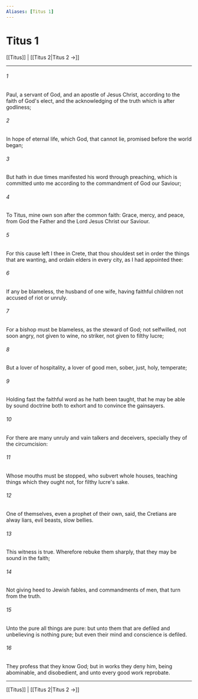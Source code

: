 ```yaml
---
Aliases: [Titus 1]
---
```

# Titus 1

[[Titus]] | [[Titus 2|Titus 2 →]]
***



###### 1 
Paul, a servant of God, and an apostle of Jesus Christ, according to the faith of God's elect, and the acknowledging of the truth which is after godliness; 

###### 2 
In hope of eternal life, which God, that cannot lie, promised before the world began; 

###### 3 
But hath in due times manifested his word through preaching, which is committed unto me according to the commandment of God our Saviour; 

###### 4 
To Titus, mine own son after the common faith: Grace, mercy, and peace, from God the Father and the Lord Jesus Christ our Saviour. 

###### 5 
For this cause left I thee in Crete, that thou shouldest set in order the things that are wanting, and ordain elders in every city, as I had appointed thee: 

###### 6 
If any be blameless, the husband of one wife, having faithful children not accused of riot or unruly. 

###### 7 
For a bishop must be blameless, as the steward of God; not selfwilled, not soon angry, not given to wine, no striker, not given to filthy lucre; 

###### 8 
But a lover of hospitality, a lover of good men, sober, just, holy, temperate; 

###### 9 
Holding fast the faithful word as he hath been taught, that he may be able by sound doctrine both to exhort and to convince the gainsayers. 

###### 10 
For there are many unruly and vain talkers and deceivers, specially they of the circumcision: 

###### 11 
Whose mouths must be stopped, who subvert whole houses, teaching things which they ought not, for filthy lucre's sake. 

###### 12 
One of themselves, even a prophet of their own, said, the Cretians are alway liars, evil beasts, slow bellies. 

###### 13 
This witness is true. Wherefore rebuke them sharply, that they may be sound in the faith; 

###### 14 
Not giving heed to Jewish fables, and commandments of men, that turn from the truth. 

###### 15 
Unto the pure all things are pure: but unto them that are defiled and unbelieving is nothing pure; but even their mind and conscience is defiled. 

###### 16 
They profess that they know God; but in works they deny him, being abominable, and disobedient, and unto every good work reprobate.

***
[[Titus]] | [[Titus 2|Titus 2 →]]
